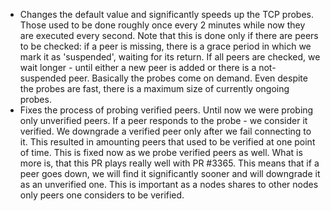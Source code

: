 * Changes the default value and significantly speeds up the TCP probes. Those
  used to be done roughly once every 2 minutes while now they are executed
  every second. Note that this is done only if there are peers to be checked:
  if a peer is missing, there is a grace period in which we mark it as
  'suspended', waiting for its return. If all peers are checked, we wait
  longer - until either a new peer is added or there is a not-suspended peer.
  Basically the probes come on demand. Even despite the probes are fast, there
  is a maximum size of currently ongoing probes.
* Fixes the process of probing verified peers. Until now we were probing only
  unverified peers. If a peer responds to the probe - we consider it verified.
  We downgrade a verified peer only after we fail connecting to it. This
  resulted in amounting peers that used to be verified at one point of time.
  This is fixed now as we probe verified peers as well. What is more is, that
  this PR plays really well with PR #3365.  This means that if a peer goes
  down, we will find it significantly sooner and will downgrade it as an
  unverified one. This is important as a nodes shares to other nodes only
  peers one considers to be verified.
